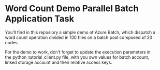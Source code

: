 # Word Count Demo Parallel Batch Application Task

You'll find in this reposiory a simple demo of Azure Batch, which dispatch a word count operation divided in 100 files on a batch pool composed of 20 nodes.

For the demo to work, don't forget to update the execution parameters in the python_tutorial_client.py file, with you own values for batch account, linked storage account and their relative access keys.
